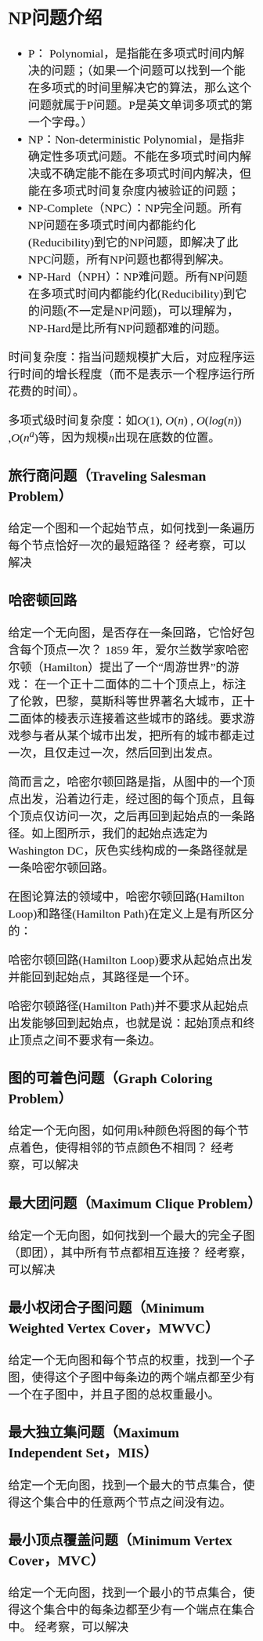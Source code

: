 <font face = '宋体' font size = 5>

## NP问题介绍

- P： Polynomial，是指能在多项式时间内解决的问题；（如果一个问题可以找到一个能在多项式的时间里解决它的算法，那么这个问题就属于P问题。P是英文单词多项式的第一个字母。）
- NP：Non-deterministic Polynomial，是指非确定性多项式问题。不能在多项式时间内解决或不确定能不能在多项式时间内解决，但能在多项式时间复杂度内被验证的问题；
- NP-Complete（NPC）：NP完全问题。所有NP问题在多项式时间内都能约化(Reducibility)到它的NP问题，即解决了此NPC问题，所有NP问题也都得到解决。
- NP-Hard（NPH）：NP难问题。所有NP问题在多项式时间内都能约化(Reducibility)到它的问题(不一定是NP问题)，可以理解为，NP-Hard是比所有NP问题都难的问题。

时间复杂度：指当问题规模扩大后，对应程序运行时间的增长程度（而不是表示一个程序运行所花费的时间）。

多项式级时间复杂度：如$O(1)$, $O(n)$ , $O(log(n))$ ,$O(n^a)$等，因为规模$n$出现在底数的位置。

### 旅行商问题（Traveling Salesman Problem）
给定一个图和一个起始节点，如何找到一条遍历每个节点恰好一次的最短路径？
经考察，可以解决

### 哈密顿回路
给定一个无向图，是否存在一条回路，它恰好包含每个顶点一次？
1859 年，爱尔兰数学家哈密尔顿（Hamilton）提出了一个“周游世界”的游戏：
在一个正十二面体的二十个顶点上，标注了伦敦，巴黎，莫斯科等世界著名大城市，正十二面体的棱表示连接着这些城市的路线。要求游戏参与者从某个城市出发，把所有的城市都走过一次，且仅走过一次，然后回到出发点。

简而言之，哈密尔顿回路是指，从图中的一个顶点出发，沿着边行走，经过图的每个顶点，且每个顶点仅访问一次，之后再回到起始点的一条路径。如上图所示，我们的起始点选定为 Washington DC，灰色实线构成的一条路径就是一条哈密尔顿回路。

在图论算法的领域中，哈密尔顿回路(Hamilton Loop)和路径(Hamilton Path)在定义上是有所区分的：

哈密尔顿回路(Hamilton Loop)要求从起始点出发并能回到起始点，其路径是一个环。

哈密尔顿路径(Hamilton Path)并不要求从起始点出发能够回到起始点，也就是说：起始顶点和终止顶点之间不要求有一条边。

### 图的可着色问题（Graph Coloring Problem）
给定一个无向图，如何用k种颜色将图的每个节点着色，使得相邻的节点颜色不相同？
经考察，可以解决

### 最大团问题（Maximum Clique Problem）
给定一个无向图，如何找到一个最大的完全子图（即团），其中所有节点都相互连接？
经考察，可以解决

### 最小权闭合子图问题（Minimum Weighted Vertex Cover，MWVC）
给定一个无向图和每个节点的权重，找到一个子图，使得这个子图中每条边的两个端点都至少有一个在子图中，并且子图的总权重最小。

### 最大独立集问题（Maximum Independent Set，MIS）
给定一个无向图，找到一个最大的节点集合，使得这个集合中的任意两个节点之间没有边。

### 最小顶点覆盖问题（Minimum Vertex Cover，MVC）
给定一个无向图，找到一个最小的节点集合，使得这个集合中的每条边都至少有一个端点在集合中。
经考察，可以解决
